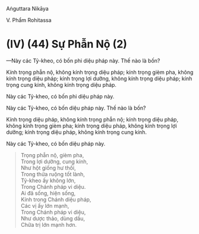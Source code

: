 Aṅguttara Nikāya

V. Phẩm Rohitassa

# (IV) (44) Sự Phẫn Nộ (2)

—Này các Tỷ-kheo, có bốn phi diệu pháp này. Thế nào là bốn?

Kính trọng phẫn nộ, không kính trọng diệu pháp; kính trọng gièm pha, không kính trọng diệu pháp; kính trọng lợi dưỡng, không kính trọng diệu pháp; kính trọng cung kính, không kính trọng diệu pháp.

Này các Tỷ-kheo, có bốn phi diệu pháp này.

Này các Tỷ-kheo, có bốn diệu pháp này. Thế nào là bốn?

Kính trọng diệu pháp, không kính trọng phẫn nộ; kính trọng diệu pháp, không kính trọng gièm pha; kính trọng diệu pháp, không kính trọng lợi dưỡng; kính trọng diệu pháp, không kính trọng cung kính.

Này các Tỷ-kheo, có bốn diệu pháp này.

> Trọng phẫn nộ, gièm pha,  
> Trong lợi dưỡng, cung kính,  
> Như hột giống hư thối,  
> Trong thửa ruộng tốt lành,  
> Tỷ-kheo ấy không lớn,  
> Trong Chánh pháp vi diệu.  
> Ai đã sống, hiện sống,  
> Kính trong Chánh diệu pháp,  
> Các vị ấy lớn mạnh,  
> Trong Chánh pháp vi diệu,  
> Như dược thảo, dùng dầu,  
> Chữa trị lớn mạnh hơn.

